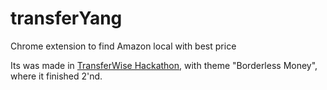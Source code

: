 # transferYang
Chrome extension to find Amazon local with best price

Its was made in [TransferWise Hackathon](https://www.facebook.com/events/175042499504526/), with theme "Borderless Money", 
where it finished 2'nd.

